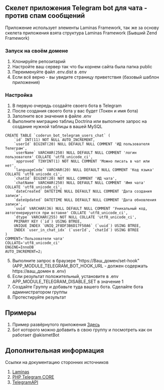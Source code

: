 ## Скелет приложения Telegram bot для чата - против спам сообщений

Приложение использует элементы Laminas Framework, так же за основу скелета приложения
взята структура Laminas Framework (Бывший Zend Framework)

### Запуск на своём домене
1. Клонируйте репозитарий
2. Настройте ваш сервер так что бы корнем сайта была папка public
3. Переименуйте файл .env.dist в .env
4. Если всё верно - вы увидите страницу приветствия (базовый шаблон приложения)

### Настройка
1. В первую очередь создайте своего бота в Telegram
2. После создания своего бота у вас будет (Токен и имя бота)
3. Заполните все значения в файле .env 
4. Выполните миграцию таблиц Doctrina или выполните запрос на создание нужной таблицы
в вашей MySQL
```
CREATE TABLE `coderun_bot_telegram_users_chat` (
	`id` INT(11) NOT NULL AUTO_INCREMENT,
	`userId` BIGINT(20) NULL DEFAULT NULL COMMENT 'ИД пользователя Телеграм',
	`userName` VARCHAR(250) NULL DEFAULT NULL COMMENT 'логин пользователя' COLLATE 'utf8_unicode_ci',
	`approved` TINYINT(1) NOT NULL COMMENT 'Можно писать в чат или нет',
	`languageCode` VARCHAR(20) NULL DEFAULT NULL COMMENT 'Код языка' COLLATE 'utf8_unicode_ci',
	`chatId` BIGINT(20) NOT NULL COMMENT 'ИД чата',
	`chatName` VARCHAR(250) NULL DEFAULT NULL COMMENT 'Имя чата' COLLATE 'utf8_unicode_ci',
	`dateCreated` DATETIME NULL DEFAULT NULL COMMENT 'Дата создания записи',
	`dateUpdated` DATETIME NULL DEFAULT NULL COMMENT 'Дата обновления записи',
	`uuid` VARCHAR(36) NULL DEFAULT NULL COMMENT 'Уникальный код, автогенерируется при вставке' COLLATE 'utf8_unicode_ci',
	`dtype` VARCHAR(255) NOT NULL COLLATE 'utf8_unicode_ci',
	PRIMARY KEY (`id`) USING BTREE,
	UNIQUE INDEX `UNIQ_2F8DF3B6D17F50A6` (`uuid`) USING BTREE,
	INDEX `user_in_chat_idx` (`userId`, `chatId`) USING BTREE
)
COMMENT='Пользователи чата'
COLLATE='utf8_unicode_ci'
ENGINE=InnoDB
AUTO_INCREMENT=2;
```

5. Выполните запрос в браузере "https://Ваш_домен/set-hook" (APP_MODULE_TELEGRAM_BOT_HOOK_URL - должен содержать https://ваш_домен в .env)
6. Если результат положительный, установите в .env APP_MODULE_TELEGRAM_DISABLE_SET в значение 1
7. Создайте Группу и добавьте туда вашего бота. Сделайте бота администратором группы
8. Протестируйте результат

## Примеры
1. Пример развёрнутого приложения [Здесь](https://bot.zixn.ru)
2. Бот которого можно добавить в свою группу и посмотреть как он работает @akismetBot


## Дополнительная информация
Ссылки на документацию сторонних источников
1. [Laminas](https://getlaminas.org/)
2. [PHP Telegram CORE](https://github.com/php-telegram-bot/core)
3. [TelegramAPI](https://core.telegram.org/)
